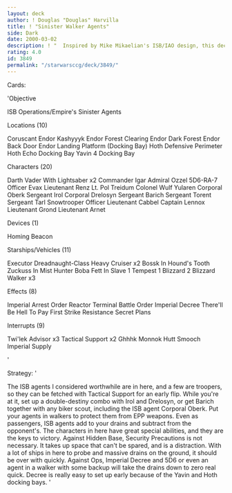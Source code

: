 ```yaml
---
layout: deck
author: ! Douglas "Douglas" Harvilla
title: ! "Sinister Walker Agents"
side: Dark
date: 2000-03-02
description: ! "  Inspired by Mike Mikaelian's ISB/IAO design, this deck adds Tactical Support and trooper ISB agents for added speed, with the new piloted bounty hunter ships for added staying power in space."
rating: 4.0
id: 3849
permalink: "/starwarsccg/deck/3849/"
---
```

Cards: 

'Objective

ISB Operations/Empire's Sinister Agents

Locations (10)

Coruscant
Endor
Kashyyyk
Endor Forest Clearing
Endor Dark Forest
Endor Back Door
Endor Landing Platform (Docking Bay)
Hoth Defensive Perimeter
Hoth Echo Docking Bay
Yavin 4 Docking Bay

Characters (20)

Darth Vader With Lightsaber x2
Commander Igar
Admiral Ozzel
5D6-RA-7
Officer Evax
Lieutenant Renz
Lt. Pol Treidum
Colonel Wulf Yularen
Corporal Oberk
Sergeant Irol
Corporal Drelosyn
Sergeant Barich
Sergeant Torent
Sergeant Tarl
Snowtrooper Officer
Lieutenant Cabbel
Captain Lennox
Lieutenant Grond
Lieutenant Arnet

Devices (1)

Homing Beacon

Starships/Vehicles (11)

Executor
Dreadnaught-Class Heavy Cruiser x2
Bossk In Hound's Tooth
Zuckuss In Mist Hunter
Boba Fett In Slave 1
Tempest 1
Blizzard 2
Blizzard Walker x3

Effects (8)

Imperial Arrest Order
Reactor Terminal
Battle Order
Imperial Decree
There'll Be Hell To Pay
First Strike
Resistance
Secret Plans

Interrupts (9)

Twi'lek Advisor x3
Tactical Support x2
Ghhhk
Monnok
Hutt Smooch
Imperial Supply


'

Strategy: '

  The ISB agents I considered worthwhile are in here, and a few are troopers, so they can be fetched with Tactical Support for an early flip.  While you're at it, set up a double-destiny combo with Irol and Drelosyn, or get Barich together with any biker scout, including the ISB agent Corporal Oberk.
  Put your agents in walkers to protect them from EPP weapons.	Even as passengers, ISB agents add to your drains and subtract from the opponent's.  The characters in here have great special abilities, and they are the keys to victory.
  Against Hidden Base, Security Precautions is not necessary.  It takes up space that can't be spared, and is a distraction.  With a lot of ships in here to probe and massive drains on the ground, it should be over with quickly.
  Against Ops, Imperial Decree and 5D6 or even an agent in a walker with some backup will take the drains down to zero real quick.   Decree is really easy to set up early because of the Yavin and Hoth docking bays.	 '
